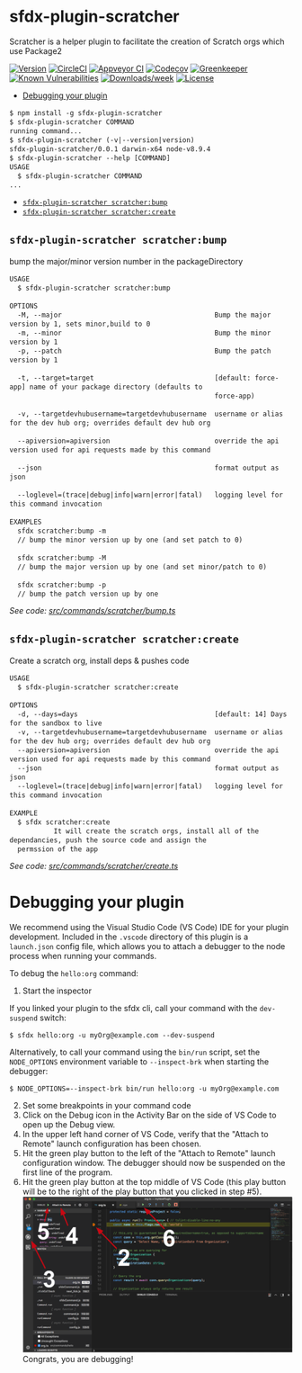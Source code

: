 sfdx-plugin-scratcher
=====================

Scratcher is a helper plugin to facilitate the creation of Scratch orgs which use Package2

[![Version](https://img.shields.io/npm/v/sfdx-plugin-scratcher.svg)](https://npmjs.org/package/sfdx-plugin-scratcher)
[![CircleCI](https://circleci.com/gh/depill/sfdx-plugin-scratcher/tree/master.svg?style=shield)](https://circleci.com/gh/depill/sfdx-plugin-scratcher/tree/master)
[![Appveyor CI](https://ci.appveyor.com/api/projects/status/github/depill/sfdx-plugin-scratcher?branch=master&svg=true)](https://ci.appveyor.com/project/heroku/sfdx-plugin-scratcher/branch/master)
[![Codecov](https://codecov.io/gh/depill/sfdx-plugin-scratcher/branch/master/graph/badge.svg)](https://codecov.io/gh/depill/sfdx-plugin-scratcher)
[![Greenkeeper](https://badges.greenkeeper.io/depill/sfdx-plugin-scratcher.svg)](https://greenkeeper.io/)
[![Known Vulnerabilities](https://snyk.io/test/github/depill/sfdx-plugin-scratcher/badge.svg)](https://snyk.io/test/github/depill/sfdx-plugin-scratcher)
[![Downloads/week](https://img.shields.io/npm/dw/sfdx-plugin-scratcher.svg)](https://npmjs.org/package/sfdx-plugin-scratcher)
[![License](https://img.shields.io/npm/l/sfdx-plugin-scratcher.svg)](https://github.com/depill/sfdx-plugin-scratcher/blob/master/package.json)

<!-- toc -->
* [Debugging your plugin](#debugging-your-plugin)
<!-- tocstop -->
<!-- install -->
<!-- usage -->
```sh-session
$ npm install -g sfdx-plugin-scratcher
$ sfdx-plugin-scratcher COMMAND
running command...
$ sfdx-plugin-scratcher (-v|--version|version)
sfdx-plugin-scratcher/0.0.1 darwin-x64 node-v8.9.4
$ sfdx-plugin-scratcher --help [COMMAND]
USAGE
  $ sfdx-plugin-scratcher COMMAND
...
```
<!-- usagestop -->
<!-- commands -->
* [`sfdx-plugin-scratcher scratcher:bump`](#sfdx-plugin-scratcher-scratcherbump)
* [`sfdx-plugin-scratcher scratcher:create`](#sfdx-plugin-scratcher-scratchercreate)

## `sfdx-plugin-scratcher scratcher:bump`

bump the major/minor version number in the packageDirectory

```
USAGE
  $ sfdx-plugin-scratcher scratcher:bump

OPTIONS
  -M, --major                                      Bump the major version by 1, sets minor,build to 0
  -m, --minor                                      Bump the minor version by 1
  -p, --patch                                      Bump the patch version by 1

  -t, --target=target                              [default: force-app] name of your package directory (defaults to
                                                   force-app)

  -v, --targetdevhubusername=targetdevhubusername  username or alias for the dev hub org; overrides default dev hub org

  --apiversion=apiversion                          override the api version used for api requests made by this command

  --json                                           format output as json

  --loglevel=(trace|debug|info|warn|error|fatal)   logging level for this command invocation

EXAMPLES
  sfdx scratcher:bump -m
  // bump the minor version up by one (and set patch to 0)

  sfdx scratcher:bump -M
  // bump the major version up by one (and set minor/patch to 0)

  sfdx scratcher:bump -p
  // bump the patch version up by one
```

_See code: [src/commands/scratcher/bump.ts](https://github.com/depill/sfdx-plugin-scratcher/blob/v0.0.1/src/commands/scratcher/bump.ts)_

## `sfdx-plugin-scratcher scratcher:create`

Create a scratch org, install deps & pushes code

```
USAGE
  $ sfdx-plugin-scratcher scratcher:create

OPTIONS
  -d, --days=days                                  [default: 14] Days for the sandbox to live
  -v, --targetdevhubusername=targetdevhubusername  username or alias for the dev hub org; overrides default dev hub org
  --apiversion=apiversion                          override the api version used for api requests made by this command
  --json                                           format output as json
  --loglevel=(trace|debug|info|warn|error|fatal)   logging level for this command invocation

EXAMPLE
  $ sfdx scratcher:create
           It will create the scratch orgs, install all of the dependancies, push the source code and assign the 
  permssion of the app
```

_See code: [src/commands/scratcher/create.ts](https://github.com/depill/sfdx-plugin-scratcher/blob/v0.0.1/src/commands/scratcher/create.ts)_
<!-- commandsstop -->
<!-- debugging-your-plugin -->
# Debugging your plugin
We recommend using the Visual Studio Code (VS Code) IDE for your plugin development. Included in the `.vscode` directory of this plugin is a `launch.json` config file, which allows you to attach a debugger to the node process when running your commands.

To debug the `hello:org` command: 
1. Start the inspector
  
If you linked your plugin to the sfdx cli, call your command with the `dev-suspend` switch: 
```sh-session
$ sfdx hello:org -u myOrg@example.com --dev-suspend
```
  
Alternatively, to call your command using the `bin/run` script, set the `NODE_OPTIONS` environment variable to `--inspect-brk` when starting the debugger:
```sh-session
$ NODE_OPTIONS=--inspect-brk bin/run hello:org -u myOrg@example.com
```

2. Set some breakpoints in your command code
3. Click on the Debug icon in the Activity Bar on the side of VS Code to open up the Debug view.
4. In the upper left hand corner of VS Code, verify that the "Attach to Remote" launch configuration has been chosen.
5. Hit the green play button to the left of the "Attach to Remote" launch configuration window. The debugger should now be suspended on the first line of the program. 
6. Hit the green play button at the top middle of VS Code (this play button will be to the right of the play button that you clicked in step #5).
<br><img src=".images/vscodeScreenshot.png" width="480" height="278"><br>
Congrats, you are debugging!
